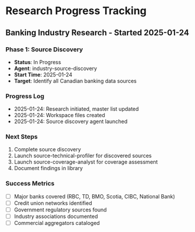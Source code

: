 # Research Progress Tracking

## Banking Industry Research - Started 2025-01-24

### Phase 1: Source Discovery
- **Status**: In Progress
- **Agent**: industry-source-discovery
- **Start Time**: 2025-01-24
- **Target**: Identify all Canadian banking data sources

### Progress Log
- 2025-01-24: Research initiated, master list updated
- 2025-01-24: Workspace files created
- 2025-01-24: Source discovery agent launched

### Next Steps
1. Complete source discovery
2. Launch source-technical-profiler for discovered sources
3. Launch source-coverage-analyst for coverage assessment
4. Document findings in library

### Success Metrics
- [ ] Major banks covered (RBC, TD, BMO, Scotia, CIBC, National Bank)
- [ ] Credit union networks identified
- [ ] Government regulatory sources found
- [ ] Industry associations documented
- [ ] Commercial aggregators cataloged